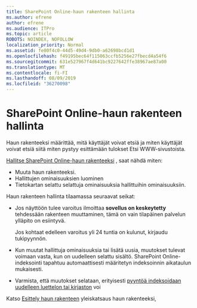 ```yaml
---
title: SharePoint Online-haun rakenteen hallinta
ms.author: efrene
author: efrene
ms.audience: ITPro
ms.topic: article
ROBOTS: NOINDEX, NOFOLLOW
localization_priority: Normal
ms.assetid: fe00f4c0-44d5-49d4-9db0-a62698bcd1d1
ms.openlocfilehash: f49195bec64f115063ccfb5256e27fbecd4a54f6
ms.sourcegitcommit: 631e527967f4d641bc9227642ffe38967ae87a00
ms.translationtype: MT
ms.contentlocale: fi-FI
ms.lasthandoff: 08/09/2019
ms.locfileid: "36270098"
---
```

# <a name="manage-search-schema-in-sharepoint-online"></a>SharePoint Online-haun rakenteen hallinta

Haun rakenteeksi määrittää, mitä käyttäjät voivat etsiä ja miten käyttäjät voivat etsiä siitä miten pystyy esittämään tulokset Etsi WWW-sivustoista. 

[Hallitse SharePoint Online-haun rakenteeksi](https://docs.microsoft.com/sharepoint/manage-search-schema) , saat nähdä miten: 
- Muuta haun rakenteeksi.
- Hallittujen ominaisuuksien luominen
- Tietokartan selattu selattuja ominaisuuksia hallittuihin ominaisuuksiin.

Haun rakenteen hallinta tilaamassa seuraavat seikat:

- Jos näyttöön tulee varoitus ilmoittaa **sovellus on keskeytetty** tehdessään rakenteen muuttaminen, tämä on vain tilapäinen palvelun ylläpito on esiintyvä. 

    Jos kohtaat edelleen varoitus yli 24 tuntia on kulunut, kirjaudu tukipyynnön.
- Kun muutat hallittuja ominaisuuksia tai lisätä uusia, muutokset tulevat voimaan vasta, kun on uudelleen selattu sisältö. SharePoint Online-indeksointi tapahtuu automaattisesti määritetyn indeksoinnin aikataulun mukaisesti.
- Varmista, että muutokset selataan, erityisesti [pyyntöä indeksoidaan uudelleen luettelon tai kirjaston](https://docs.microsoft.com/sharepoint/manage-search-schema#request-re-indexing-of-a-document-library-or-list) voi 

Katso [Esittely haun rakenteen](https://blogs.technet.microsoft.com/tothesharepoint/2012/11/25/introducing-search-schema-for-sharepoint-2013/) yleiskatsaus haun rakenteeksi, 


